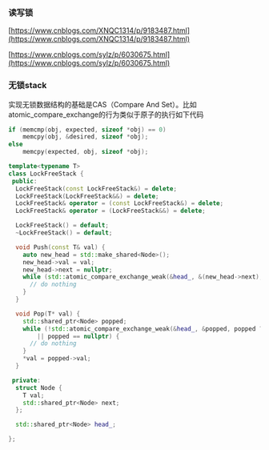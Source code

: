



### 读写锁

[https://www.cnblogs.com/XNQC1314/p/9183487.html](https://www.cnblogs.com/XNQC1314/p/9183487.html)

[https://www.cnblogs.com/sylz/p/6030675.html](https://www.cnblogs.com/sylz/p/6030675.html)



### 无锁stack

实现无锁数据结构的基础是CAS（Compare And Set）。比如atomic_compare_exchange的行为类似于原子的执行如下代码
```cpp
if (memcmp(obj, expected, sizeof *obj) == 0)
    memcpy(obj, &desired, sizeof *obj);
else
    memcpy(expected, obj, sizeof *obj);
```

```cpp
template<typename T>
class LockFreeStack {
 public:
  LockFreeStack(const LockFreeStack&) = delete;
  LockFreeStack(LockFreeStack&&) = delete;
  LockFreeStack& operator = (const LockFreeStack&) = delete;
  LockFreeStack& operator = (LockFreeStack&&) = delete;

  LockFreeStack() = default;
  ~LockFreeStack() = default;

  void Push(const T& val) {
    auto new_head = std::make_shared<Node>();
    new_head->val = val;
    new_head->next = nullptr;
    while (std::atomic_compare_exchange_weak(&head_, &(new_head->next), new_head) == false) {
      // do nothing
    }
  }

  void Pop(T* val) {
    std::shared_ptr<Node> popped;
    while (!std::atomic_compare_exchange_weak(&head_, &popped, popped ? popped->next : nullptr)
        || popped == nullptr) {
      // do nothing
    }
    *val = popped->val;
  }

 private:
  struct Node {
    T val;
    std::shared_ptr<Node> next;
  };

  std::shared_ptr<Node> head_;

};
```
